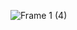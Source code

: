 ![Frame 1 (4)](https://github.com/pernydev/pernydev/assets/83672513/83763acd-8677-46bf-9536-da8428063ba6)
